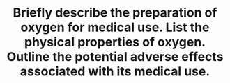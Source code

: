 ---
title: "Briefly describe the preparation of oxygen for medical use. List the physical properties of oxygen. Outline the potential adverse effects associated with its medical use."
entityType: SAQ
exam: PEX
college: ANZCA
year: 1999
sitting: B
question: 15
passRate: 50
EC_expectedDomains:
- "Preparation, physical properties and toxicity should all have been covered."
EC_extraCredit:
- "Better answers covered the following points: Preparation 1. Fractional distillation of liquid air. Based on different boiling pints of oxygen and nitrogen. Used for commercial production. 2. Oxygen concentrators. Absorption of nitrogen by \"artificial zeolite\". Used for home use and remote locations. Physical properties • Colourless, odourless gas. • Molecular weight 32. • Critical temperature – 119oC. • Supports combustion. Potential adverse effects • Acute pulmonary toxicity, • absorption atelectasis, • decreased hypoxic respiratory drive in patients with hypercarbic respiratory failure, • retrolental fibroplasia, • hyperbaric effects including convulsions and pulmonary toxicity."
EC_errorsCommon:
- "Many answers only addressed one part of the question."
resources:
---